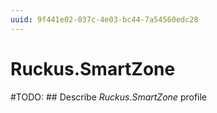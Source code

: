 ```yaml
---
uuid: 9f441e02-037c-4e03-bc44-7a54560edc28
---
```



# Ruckus.SmartZone


#TODO: ## Describe *Ruckus.SmartZone* profile

